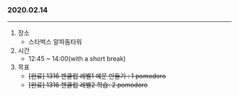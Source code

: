 ### 2020.02.14
---

1. 장소
    - 스타벅스 알파돔타워
2. 시간
    - 12:45 ~ 14:00(with a short break)
3. 목표
    - ~~[완료] 1316 팬클럽 레벨1 예문 만들기 : 1 pomodoro~~
    - ~~[완료] 1316 팬클럽 레벨2 학습: 2 pomodoro~~
    